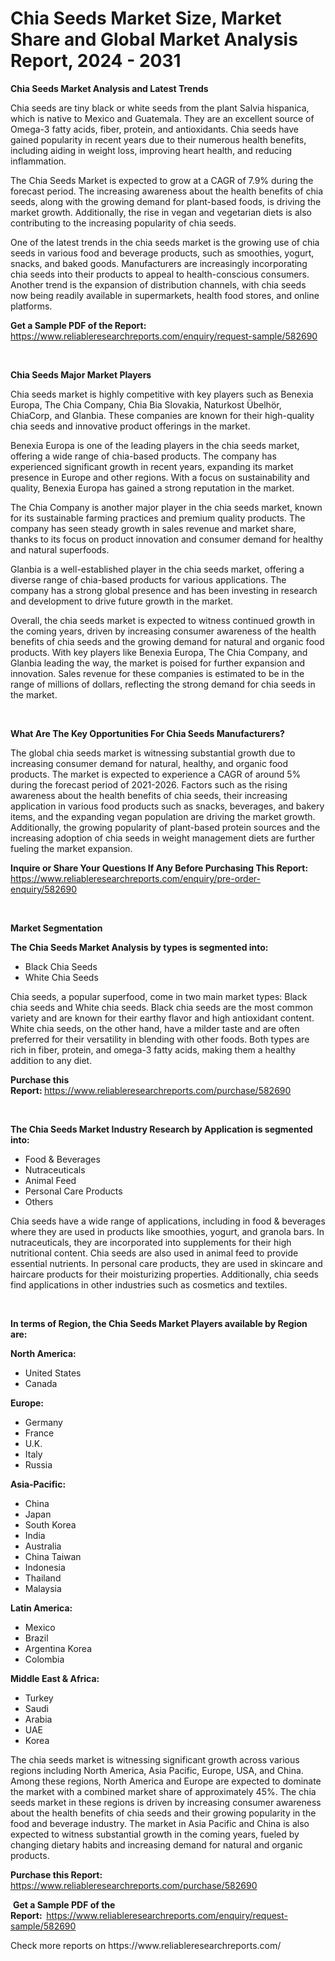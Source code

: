 <p><h1>Chia Seeds Market Size, Market Share and Global Market Analysis Report, 2024 - 2031</h1></p><p><strong>Chia Seeds Market Analysis and Latest Trends</strong></p>
<p><p>Chia seeds are tiny black or white seeds from the plant Salvia hispanica, which is native to Mexico and Guatemala. They are an excellent source of Omega-3 fatty acids, fiber, protein, and antioxidants. Chia seeds have gained popularity in recent years due to their numerous health benefits, including aiding in weight loss, improving heart health, and reducing inflammation.</p><p>The Chia Seeds Market is expected to grow at a CAGR of 7.9% during the forecast period. The increasing awareness about the health benefits of chia seeds, along with the growing demand for plant-based foods, is driving the market growth. Additionally, the rise in vegan and vegetarian diets is also contributing to the increasing popularity of chia seeds.</p><p>One of the latest trends in the chia seeds market is the growing use of chia seeds in various food and beverage products, such as smoothies, yogurt, snacks, and baked goods. Manufacturers are increasingly incorporating chia seeds into their products to appeal to health-conscious consumers. Another trend is the expansion of distribution channels, with chia seeds now being readily available in supermarkets, health food stores, and online platforms.</p></p>
<p><strong>Get a Sample PDF of the Report:&nbsp;</strong> <a href="https://www.reliableresearchreports.com/enquiry/request-sample/582690">https://www.reliableresearchreports.com/enquiry/request-sample/582690</a></p>
<p>&nbsp;</p>
<p><strong>Chia Seeds Major Market Players</strong></p>
<p><p>Chia seeds market is highly competitive with key players such as Benexia Europa, The Chia Company, Chia Bia Slovakia, Naturkost Übelhör, ChiaCorp, and Glanbia. These companies are known for their high-quality chia seeds and innovative product offerings in the market.</p><p>Benexia Europa is one of the leading players in the chia seeds market, offering a wide range of chia-based products. The company has experienced significant growth in recent years, expanding its market presence in Europe and other regions. With a focus on sustainability and quality, Benexia Europa has gained a strong reputation in the market.</p><p>The Chia Company is another major player in the chia seeds market, known for its sustainable farming practices and premium quality products. The company has seen steady growth in sales revenue and market share, thanks to its focus on product innovation and consumer demand for healthy and natural superfoods.</p><p>Glanbia is a well-established player in the chia seeds market, offering a diverse range of chia-based products for various applications. The company has a strong global presence and has been investing in research and development to drive future growth in the market.</p><p>Overall, the chia seeds market is expected to witness continued growth in the coming years, driven by increasing consumer awareness of the health benefits of chia seeds and the growing demand for natural and organic food products. With key players like Benexia Europa, The Chia Company, and Glanbia leading the way, the market is poised for further expansion and innovation. Sales revenue for these companies is estimated to be in the range of millions of dollars, reflecting the strong demand for chia seeds in the market.</p></p>
<p>&nbsp;</p>
<p><strong>What Are The Key Opportunities For Chia Seeds Manufacturers?</strong></p>
<p><p>The global chia seeds market is witnessing substantial growth due to increasing consumer demand for natural, healthy, and organic food products. The market is expected to experience a CAGR of around 5% during the forecast period of 2021-2026. Factors such as the rising awareness about the health benefits of chia seeds, their increasing application in various food products such as snacks, beverages, and bakery items, and the expanding vegan population are driving the market growth. Additionally, the growing popularity of plant-based protein sources and the increasing adoption of chia seeds in weight management diets are further fueling the market expansion.</p></p>
<p><strong>Inquire or Share Your Questions If Any Before Purchasing This Report:</strong> <a href="https://www.reliableresearchreports.com/enquiry/pre-order-enquiry/582690">https://www.reliableresearchreports.com/enquiry/pre-order-enquiry/582690</a></p>
<p>&nbsp;</p>
<p><strong>Market Segmentation</strong></p>
<p><strong>The Chia Seeds Market Analysis by types is segmented into:</strong></p>
<p><ul><li>Black Chia Seeds</li><li>White Chia Seeds</li></ul></p>
<p><p>Chia seeds, a popular superfood, come in two main market types: Black chia seeds and White chia seeds. Black chia seeds are the most common variety and are known for their earthy flavor and high antioxidant content. White chia seeds, on the other hand, have a milder taste and are often preferred for their versatility in blending with other foods. Both types are rich in fiber, protein, and omega-3 fatty acids, making them a healthy addition to any diet.</p></p>
<p><strong>Purchase this Report:&nbsp;</strong><a href="https://www.reliableresearchreports.com/purchase/582690">https://www.reliableresearchreports.com/purchase/582690</a></p>
<p>&nbsp;</p>
<p><strong>The Chia Seeds Market Industry Research by Application is segmented into:</strong></p>
<p><ul><li>Food & Beverages</li><li>Nutraceuticals</li><li>Animal Feed</li><li>Personal Care Products</li><li>Others</li></ul></p>
<p><p>Chia seeds have a wide range of applications, including in food & beverages where they are used in products like smoothies, yogurt, and granola bars. In nutraceuticals, they are incorporated into supplements for their high nutritional content. Chia seeds are also used in animal feed to provide essential nutrients. In personal care products, they are used in skincare and haircare products for their moisturizing properties. Additionally, chia seeds find applications in other industries such as cosmetics and textiles.</p></p>
<p>&nbsp;</p>
<p><strong>In terms of Region, the Chia Seeds Market Players available by Region are:</strong></p>
<p>
    <p> <strong> North America: </strong>
        <ul>
            <li>United States</li>
            <li>Canada</li>
        </ul>
        </p> 
    <p> <strong> Europe: </strong>
        <ul>
            <li>Germany</li>
            <li>France</li>
            <li>U.K.</li>
            <li>Italy</li>
            <li>Russia</li>
        </ul>
        </p> 
    <p> <strong> Asia-Pacific: </strong>
        <ul>
            <li>China</li>
            <li>Japan</li>
            <li>South Korea</li>
            <li>India</li>
            <li>Australia</li>
            <li>China Taiwan</li>
            <li>Indonesia</li>
            <li>Thailand</li>
            <li>Malaysia</li>
        </ul>
        </p> 
    <p> <strong> Latin America: </strong>
        <ul>
            <li>Mexico</li>
            <li>Brazil</li>
            <li>Argentina Korea</li>
            <li>Colombia</li>
        </ul>
        </p> 
    <p> <strong> Middle East & Africa: </strong>
        <ul>
            <li>Turkey</li>
            <li>Saudi</li>
            <li>Arabia</li>
            <li>UAE</li>
            <li>Korea</li>
        </ul>
    </p>
    </p>
<p><p>The chia seeds market is witnessing significant growth across various regions including North America, Asia Pacific, Europe, USA, and China. Among these regions, North America and Europe are expected to dominate the market with a combined market share of approximately 45%. The chia seeds market in these regions is driven by increasing consumer awareness about the health benefits of chia seeds and their growing popularity in the food and beverage industry. The market in Asia Pacific and China is also expected to witness substantial growth in the coming years, fueled by changing dietary habits and increasing demand for natural and organic products.</p></p>
<p><strong>Purchase this Report: </strong><a href="https://www.reliableresearchreports.com/purchase/582690">https://www.reliableresearchreports.com/purchase/582690</a></p>
<p>&nbsp;<strong>Get a Sample PDF of the Report:&nbsp;&nbsp;</strong><a href="https://www.reliableresearchreports.com/enquiry/request-sample/582690">https://www.reliableresearchreports.com/enquiry/request-sample/582690</a></p>
<p><strong></strong></p>
<p>Check more reports on https://www.reliableresearchreports.com/</p>